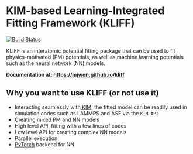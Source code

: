 # KIM-based Learning-Integrated Fitting Framework (KLIFF)

[![Build Status](https://travis-ci.com/mjwen/kliff.svg?branch=master)](https://travis-ci.com/mjwen/kliff)


KLIFF is an interatomic potential fitting package that can be used to fit
physics-motivated (PM) potentials, as well as machine learning potentials such
as the neural network (NN) models.

**Documentation at: <https://mjwen.github.io/kliff>**

## Why you want to use KLIFF (or not use it)

- Interacting seamlessly with[ KIM](https://openkim.org), the fitted model can
  be readily used in simulation codes such as LAMMPS and ASE via the `KIM API`
- Creating mixed PM and NN models
- High level API, fitting with a few lines of codes
- Low level API for creating complex NN models
- Parallel execution
- [PyTorch](https://pytorch.org) backend for NN

